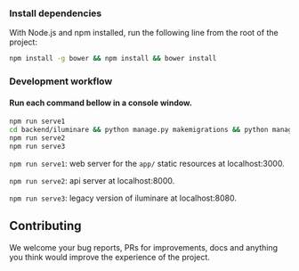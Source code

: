 ### Install dependencies

With Node.js and npm installed, run the following line from the root of the project:

```sh
npm install -g bower && npm install && bower install
```

### Development workflow
#### Run each command bellow in a console window.

```sh
npm run serve1
cd backend/iluminare && python manage.py makemigrations && python manage.py migrate && cd ../../
npm run serve2
npm run serve3
```

```npm run serve1```: web server for the ```app/``` static resources at localhost:3000.

```npm run serve2```: api server at localhost:8000.

```npm run serve3```: legacy version of iluminare at localhost:8080.

## Contributing

We welcome your bug reports, PRs for improvements, docs and anything you think would improve the experience of the project.
